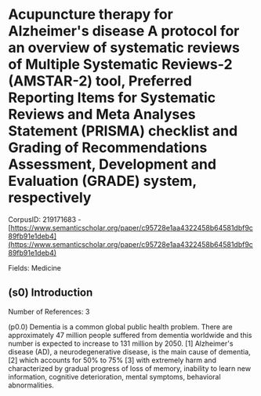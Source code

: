 # Acupuncture therapy for Alzheimer's disease A protocol for an overview of systematic reviews of Multiple Systematic Reviews-2 (AMSTAR-2) tool, Preferred Reporting Items for Systematic Reviews and Meta Analyses Statement (PRISMA) checklist and Grading of Recommendations Assessment, Development and Evaluation (GRADE) system, respectively

CorpusID: 219171683 - [https://www.semanticscholar.org/paper/c95728e1aa4322458b64581dbf9c89fb91e1deb4](https://www.semanticscholar.org/paper/c95728e1aa4322458b64581dbf9c89fb91e1deb4)

Fields: Medicine

## (s0) Introduction
Number of References: 3

(p0.0) Dementia is a common global public health problem. There are approximately 47 million people suffered from dementia worldwide and this number is expected to increase to 131 million by 2050. [1] Alzheimer's disease (AD), a neurodegenerative disease, is the main cause of dementia, [2] which accounts for 50% to 75% [3] with extremely harm and characterized by gradual progress of loss of memory, inability to learn new information, cognitive deterioration, mental symptoms, behavioral abnormalities.
